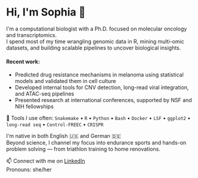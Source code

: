 # Hi, I'm Sophia 👋

I'm a computational biologist with a Ph.D. focused on molecular oncology and transcriptomics.  
I spend most of my time wrangling genomic data in R, mining multi-omic datasets, and building scalable pipelines to uncover biological insights.

#### Recent work:
- Predicted drug resistance mechanisms in melanoma using statistical models and validated them in cell culture  
- Developed internal tools for CNV detection, long-read viral integration, and ATAC-seq pipelines  
- Presented research at international conferences, supported by NSF and NIH fellowships

🔧 Tools I use often:
`Snakemake` • `R` • `Python` • `Bash` • `Docker` • `LSF` • `ggplot2` • `long-read seq` • `Control-FREEC` • `CRISPR`

I'm native in both English 🇺🇸 and German 🇩🇪  
Beyond science, I channel my focus into endurance sports and hands-on problem solving — from triathlon training to home renovations.

📫 Connect with me on [LinkedIn](https://www.linkedin.com/sdegeorgia/)  
Pronouns: she/her
